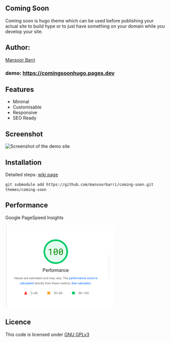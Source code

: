 ## Coming Soon

Coming soon is hugo theme which can be used before publishing your actual site to build hype or to just have something on your domain while you develop your site. 

## Author:

[Mansoor Barri](https://mansoorbarri.com)

### demo: https://comingsoonhugo.pages.dev

## Features

- Minimal 
- Customisable 
- Responsive
- SEO Ready 

## Screenshot

![Screenshot of the demo site](https://raw.githubusercontent.com/mansoorbarri/coming-soon/main/images/screenshot.png)

## Installation

Detailed steps: [wiki page](https://mansoorbarri.com/downloads/coming-soon-hugo/)

```git
git submodule add https://github.com/mansoorbarri/coming-soon.git themes/coming-soon
```

## Performance

Google PageSpeed Insights

![Screenshot of the result](/images/pagespeed.png)

## Licence

This code is licensed under [GNU GPLv3](https://github.com/mansoorbarri/coming-soon/blob/main/LICENCE)

